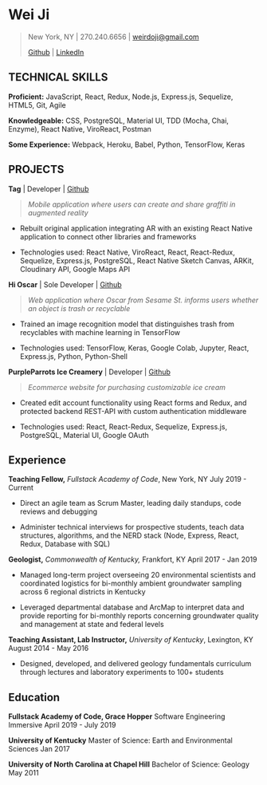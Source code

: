 # Wei Ji

> New York, NY | 270.240.6656 | <weirdoji@gmail.com>
>
> [Github](https://github.com/sojour) | [LinkedIn](http://linkedin.com/in/wei-j)

## TECHNICAL SKILLS

**Proficient:** JavaScript, React, Redux, Node.js, Express.js, Sequelize, HTML5, Git, Agile

**Knowledgeable:** CSS, PostgreSQL, Material UI, TDD (Mocha, Chai, Enzyme), React Native, ViroReact, Postman

**Some Experience:** Webpack, Heroku, Babel, Python, TensorFlow, Keras

## PROJECTS

**Tag** | Developer |
[Github](https://github.com/tag-digital-graffiti/TagAR)

> _Mobile application where users can create and share graffiti in
> augmented reality_

- Rebuilt original application integrating AR with an existing React
  Native application to connect other libraries and frameworks

- Technologies used: React Native, ViroReact, React, React-Redux,
  Sequelize, Express.js, PostgreSQL, React Native Sketch Canvas,
  ARKit, Cloudinary API, Google Maps API

**Hi Oscar** | Sole Developer |
[Github](https://github.com/sojour/trash)

> _Web application where Oscar from Sesame St. informs users whether an object is trash or recyclable_

- Trained an image recognition model that distinguishes trash from recyclables with machine learning in TensorFlow

- Technologies used: TensorFlow, Keras, Google Colab, Jupyter, React, Express.js, Python, Python-Shell

**PurpleParrots Ice Creamery** | Developer |
[Github](https://github.com/ghpurpleparrots/graceshopper)

> _Ecommerce website for purchasing customizable ice cream_

- Created edit account functionality using React forms and Redux, and protected backend REST-API with custom authentication middleware

- Technologies used: React, React-Redux, Sequelize, Express.js, PostgreSQL, Material UI, Google OAuth

## Experience

**Teaching Fellow,** _Fullstack Academy of Code_, New York, NY July 2019 - Current

- Direct an agile team as Scrum Master, leading daily standups, code reviews and debugging

- Administer technical interviews for prospective students, teach data structures, algorithms, and the NERD stack (Node, Express, React, Redux, Database with SQL)

**Geologist,** _Commonwealth of Kentucky,_ Frankfort, KY April 2017 - Jan 2019

- Managed long-term project overseeing 20 environmental scientists and
  coordinated logistics for bi-monthly ambient groundwater sampling across 6 regional districts in Kentucky

- Leveraged departmental database and ArcMap to interpret data and
  provide reporting for bi-monthly reports concerning groundwater quality and management at state and federal levels

**Teaching Assistant, Lab Instructor,** _University of Kentucky_, Lexington, KY August 2014 - May 2016

- Designed, developed, and delivered geology fundamentals curriculum through lectures and laboratory experiments to 100+ students

## Education

**Fullstack Academy of Code, Grace Hopper** Software Engineering Immersive April 2019 - July 2019

**University of Kentucky** Master of Science: Earth and Environmental Sciences Jan 2017

**University of North Carolina at Chapel Hill** Bachelor of Science: Geology May 2011

